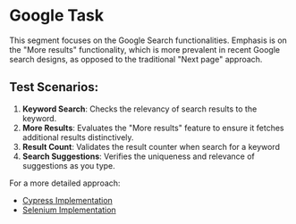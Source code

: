 
# Google Task

This segment focuses on the Google Search functionalities. Emphasis is on the "More results" functionality, which is more prevalent in recent Google search designs, as opposed to the traditional "Next page" approach.

## Test Scenarios:

1. **Keyword Search**: Checks the relevancy of search results to the keyword.
2. **More Results**: Evaluates the "More results" feature to ensure it fetches additional results distinctively.
3. **Result Count**: Validates the result counter when search for a keyword
4. **Search Suggestions**: Verifies the uniqueness and relevance of suggestions as you type.

For a more detailed approach:
- [Cypress Implementation](./Cypress%20Version)
- [Selenium Implementation](./SeleniumVersion)
